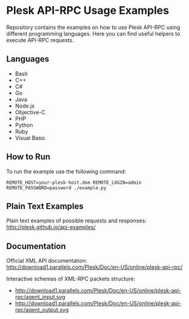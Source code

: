 # Plesk API-RPC Usage Examples

Repository contains the examples on how to use Plesk API-RPC using different programming languages.
Here you can find useful helpers to execute API-RPC requests.

## Languages

  * Bash
  * C++
  * C#
  * Go
  * Java
  * Node.js
  * Objective-C
  * PHP
  * Python
  * Ruby
  * Visual Basic

## How to Run

To run the example use the following command:

`REMOTE_HOST=your-plesk-host.dom REMOTE_LOGIN=admin REMOTE_PASSWORD=password ./example.py`

## Plain Text Examples

Plain text examples of possible requests and responses: http://plesk.github.io/api-examples/

## Documentation

Official XML API documentation: http://download1.parallels.com/Plesk/Doc/en-US/online/plesk-api-rpc/

Interactive schemas of XML-RPC packets structure:
* http://download1.parallels.com/Plesk/Doc/en-US/online/plesk-api-rpc/agent_input.svg 
* http://download1.parallels.com/Plesk/Doc/en-US/online/plesk-api-rpc/agent_output.svg
